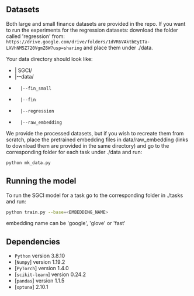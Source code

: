 ## Datasets

Both large and small finance datasets are provided in the repo.
If you want to run the experiments for the regression datasets:
download the folder called 'regression' from:
```https://drive.google.com/drive/folders/1dVR6VAktbEyITa-LXVhNM5Z720VgmZ6W?usp=sharing```
and place them under ./data.

Your data directory should look like:

* | SGCI/
*   |--data/
*       |--fin_small
*       |--fin
*       |--regression
*       |--raw_embedding


We provide the processed datasets, but if you wish to recreate them from scratch, place the pretrained embedding files in data/raw_embedding
(links to download them are provided in the same directory) and go to the corresponding folder for each task under ./data and run:

```bash
python mk_data.py 
```

## Running the model

To run the SGCI model for a task go to the corresponding folder in ./tasks and run:

```bash
python train.py --base=<EMBEDDING_NAME>
```
embedding name can be 'google', 'glove' or 'fast'

## Dependencies

* `Python` version 3.8.10
* [`Numpy`] version 1.19.2
* [`PyTorch`] version 1.4.0
* [`scikit-learn`] version 0.24.2
* [`pandas`] version 1.1.5
* [`optuna`] 2.10.1